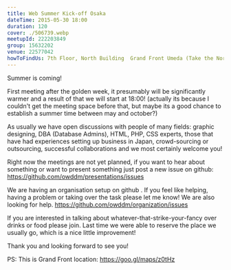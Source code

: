 ```yaml
---
title: Web Summer Kick-off Osaka
dateTime: 2015-05-30 18:00
duration: 120
cover: ./506739.webp
meetupId: 222203849
group: 15632202
venue: 22577042
howToFindUs: 7th Floor, North Building  Grand Front Umeda (Take the North 北 3 elevator!)
---
```


Summer is coming!

First meeting after the golden week, it presumably will be significantly warmer and a result of that we will start at 18:00! (actually its because I couldn't get the meeting space before that, but maybe its a good chance to establish a summer time between may and october?)

As usually we have open discussions with people of many fields: graphic designing, DBA (Database Admins), HTML, PHP, CSS experts, those that have had experiences setting up business in Japan, crowd-sourcing or outsourcing, successful collaborations and we most certainly welcome you!

Right now the meetings are not yet planned, if you want to hear about something or want to present something just post a new issue on github: https://github.com/owddm/presentations/issues

We are having an organisation setup on github . If you feel like helping, having a problem or taking over the task please let me know! We are also looking for help. https://github.com/owddm/organization/issues

If you are interested in talking about whatever-that-strike-your-fancy over drinks or food please join. Last time we were able to reserve the place we usually go, which is a nice little improvement!

Thank you and looking forward to see you!

PS: This is Grand Front location: https://goo.gl/maps/z0tHz
